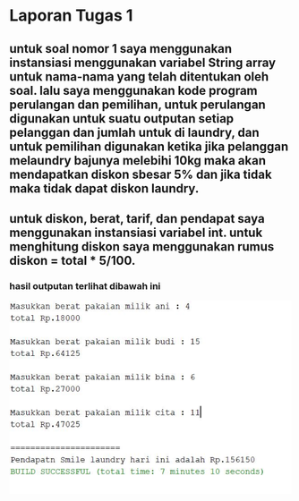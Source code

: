 # Laporan Tugas 1

## untuk soal nomor 1 saya menggunakan instansiasi menggunakan variabel String array untuk nama-nama yang telah ditentukan oleh soal. lalu saya menggunakan kode program perulangan dan pemilihan, untuk perulangan digunakan untuk suatu outputan setiap pelanggan dan jumlah untuk di laundry, dan untuk pemilihan digunakan ketika jika pelanggan melaundry bajunya melebihi 10kg maka akan mendapatkan diskon sbesar 5% dan jika tidak maka tidak dapat diskon laundry. 
## untuk diskon, berat, tarif, dan pendapat saya menggunakan instansiasi variabel int. untuk menghitung diskon saya menggunakan rumus diskon = total * 5/100. 
### hasil outputan terlihat dibawah ini
<img src="1.jpg" >